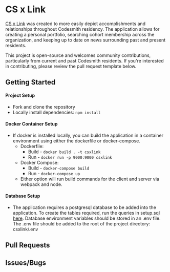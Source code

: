 # CS x Link

[CS x Link](https://csxlink.mattfemia.com/) was created to more easily depict accomplishments and relationships throughout Codesmith residency. The application allows for creating a personal portfolio, searching cohort membership across the organization, and keeping up to date on news surrounding past and present residents.  
  
This project is open-source and welcomes community contributions, particularly from current and past Codesmith residents. If you're interested in contributing, please review the pull request template below. 
  
## Getting Started
  
#### Project Setup
  
- Fork and clone the repository  
- Locally install dependencies: `npm install`  
  
#### Docker Container Setup  
  
- If docker is installed locally, you can build the application in a container environment using either the dockerfile or docker-compose.  
  - Dockerfile:  
    - Build - `docker build . -t csxlink`  
    - Run - `docker run -p 9000:9000 csxlink`  
  - Docker Compose:  
    - Build - `docker-compose build`
    - Run - `docker-compose up` 
  - Either option will run build commands for the client and server via webpack and node.  

#### Database Setup  
  
- The application requires a postgresql database to be added into the application. To create the tables required, run the queries in setup.sql [here](https://github.com/mattfemia/CSxNetwork/tree/master/sql). Database environment variables should be stored in an .env file. The .env file should be added to the root of the project directory: csxlink/.env
  
## Pull Requests
  
## Issues/Bugs
  